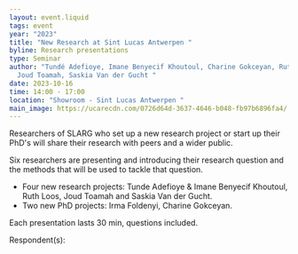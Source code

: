 ```yaml
---
layout: event.liquid
tags: event
year: "2023"
title: "New Research at Sint Lucas Antwerpen "
byline: Research presentations
type: Seminar
author: "Tundé Adefioye, Imane Benyecif Khoutoul, Charine Gokceyan, Ruth Loos,
  Joud Toamah, Saskia Van der Gucht "
date: 2023-10-16
time: 14:00 - 17:00
location: "Showroom - Sint Lucas Antwerpen "
main_image: https://ucarecdn.com/0726d64d-3637-4646-b048-fb97b6896fa4/
---
```

Researchers of SLARG who set up a new research project or start up their PhD's will share their research with peers and a wider public. 

Six researchers are presenting and introducing their research question and the methods that will be used to tackle that question. 

* Four new research projects: Tunde Adefioye & Imane Benyecif Khoutoul, Ruth Loos, Joud Toamah and Saskia Van der Gucht. 
* Two new PhD projects: Irma Foldenyi, Charine Gokceyan. 

Each presentation lasts 30 min, questions included. 

Respondent(s):